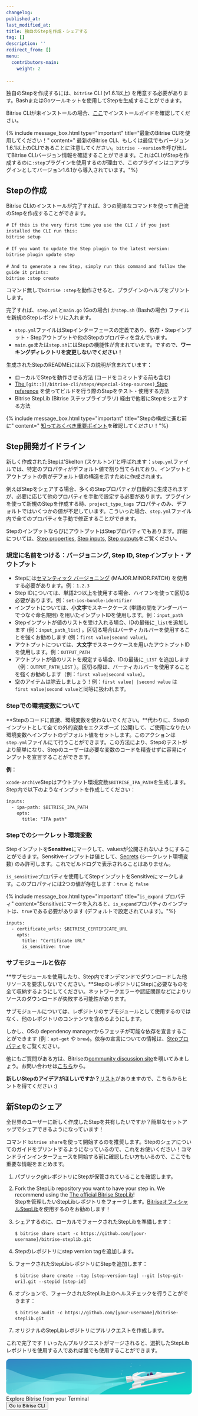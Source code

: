 ```yaml
---
changelog:
published_at:
last_modified_at:
title: 独自のStepを作成・シェアする
tag: []
description: ''
redirect_from: []
menu:
  contributors-main:
    weight: 2

---
```

独自のStepを作成するには、`bitrise` CLI (v1.6.1以上) を用意する必要があります。BashまたはGoツールキットを使用してStepを生成することができます。

Bitrise CLIが未インストールの場合、[ここ](/bitrise-cli/installation/)でインストールガイドを確認してください。

{% include message_box.html type="important" title="最新のBitrise CLIを使用してください！" content=" 最新のBitrise CLI、もしくは最低でもバージョン1.6.1以上のCLIであることに注意してください。`bitrise --version`を呼び出してBitrise CLIバージョン情報を確認することができます。これはCLIがStepを作成するのに`:step`プラグインを使用するのが理由で、このプラグインはコアプラグインとしてバージョン1.6.1から導入されています。"%}

## Stepの作成

Bitrise CLIのインストールが完了すれば、3つの簡単なコマンドを使って自己流のStepを作成することができます。

    # If this is the very first time you use the CLI / if you just installed the CLI run this:
    bitrise setup
    
    # If you want to update the Step plugin to the latest version:
    bitrise plugin update step
    
    # And to generate a new Step, simply run this command and follow the guide it prints:
    bitrise :step create

コマンド無しで`bitrise :step`を動作させると、プラグインのヘルプをプリントします。

完了すれば、`step.yml`と`main.go` (Goの場合) か`step.sh` (Bashの場合) ファイルを新規のStepレポジトリに入れます。

* `step.yml`ファイルはStepインターフェースの定義であり、依存・Stepインプット・Stepアウトプットや他のStepのプロパティを含んでいます。
* `main.go`または`step.sh`にはStepの機能性が含まれています。ですので、**ワーキングディレクトリを変更しないでください！**

生成されたStepのREADMEには以下の説明が含まれています：

* ローカルでStepを動作させる方法 (コードをコミットする前も含む)
* [The ](/bitrise-cli/steps/#special-Step-sources)`[git::](/bitrise-cli/steps/#special-Step-sources)`[ Step reference](/bitrise-cli/steps/#special-Step-sources) を使ってビルドを行う際のStepをテスト・使用する方法
* Bitrise StepLib (Bitrise ステップライブラリ) 経由で他者にStepをシェアする方法

{% include message_box.html type="important" title="Stepの構成に進む前に" content=" [知っておくべき重要ポイント](/bitrise-cli/most-important-concepts/)を確認してください！"%}

## Step開発ガイドライン

新しく作成されたStepは'Skelton (スケルトン)'と呼ばれます：`step.yml`ファイルでは、特定のプロパティがデフォルト値で割り当てられており、インプットとアウトプットの例がデフォルト値の構造を示すために作成されます。

例えばStepをシェアする場合、多くのStepプロパティが自動的に生成されますが、必要に応じて他のプロパティを手動で設定する必要があります。プラグインを使って新規のStepを作成する時、`project_type_tags` プロパティのみ、デフォルトではいくつかの値が不足しています。こういった場合、`step.yml`ファイル内で全てのプロパティを手動で修正することができます。

StepのインプットならびにアウトプットはStepプロパティでもあります。詳細については、[Step properties](/bitrise-cli/step-properties), [Step inputs](/bitrise-cli/step-inputs), [Step outputs](/bitrise-cli/step-outputs)をご覧ください。

### 規定に名前をつける：バージョニング, Step ID, Stepインプット・アウトプット

* Stepには[セマンティック バージョニング](https://semver.org/lang/ja/) (MAJOR.MINOR.PATCH) を使用する必要があります。例：`1.2.3`
* Step IDについては、単語2つ以上を使用する場合、ハイフンを使って区切る必要があります。例：`set-ios-bundle-identifier`
* インプットについては、**小文字**でスネークケース (単語の間をアンダーバーでつなぐ命名規則) を用いたインプットIDを使用します。例：`input_path`
* Stepインプットが値のリストを受け入れる場合、IDの最後に`_list`を追加します (例：`input_path_list`) 。区切る場合はバーティカルバーを使用することを強くお勧めします (例：`first value|second value`)。
* アウトプットについては、**大文字**でスネークケースを用いたアウトプットIDを使用します。例：`OUTPUT_PATH`
* アウトプットが値のリストを規定する場合、IDの最後に`_LIST` を追加します（例：`OUTPUT_PATH_LIST` ）。区切る際は、バーティカルバーを使用することを強くお勧めします（例：`first value|second value`）。
* 空のアイテムは除去しましょう！例：`first value| |second value` は `first value|second value`と同等に扱われます。

### Stepでの環境変数について

\**Stepのコードに直接、環境変数を使わないでください。**代わりに、Stepのインプットとして全ての外的変数をエクスポーズ (公開)して、ご使用になりたい環境変数へインプットのデフォルト値をセットします。このアクションは`step.yml`ファイルにて行うことができます。この方法により、Stepのテストがより簡単になり、Stepのユーザーは必要な変数のコードを精査せずに容易にインプットを宣言することができます。

**例：**

`xcode-archive`Stepはアウトプット環境変数`$BITRISE_IPA_PATH`を生成します。Step内で以下のようなインプットを作成してください：

    inputs:
      - ipa-path: $BITRISE_IPA_PATH
        opts:
          title: "IPA path"

### Stepでのシークレット環境変数

Stepインプットを**Sensitive**にマークして、valuesが公開されないようにすることができます。Sensitiveインプットは値として、[Secrets](/bitrise-cli/secrets/) (シークレット環境変数) のみ許可します。これでビルドログで表示されることはありません。

`is_sensitive`プロパティを使用してStepインプットをSensitiveにマークします。このプロパティには2つの値が存在します：`true` と `false`

{% include message_box.html type="important" title="`is_expand` プロパティ" content="Sensitiveにマークを入れると、`is_expand`プロパティのインプットは、`true`である必要があります (デフォルトで設定されています)。"%}

    inputs:
      - certificate_urls: $BITRISE_CERTIFICATE_URL
        opts:
          title: "Certificate URL"
          is_sensitive: true

### サブモジュールと依存

\**サブモジュールを使用したり、Step内でオンデマンドでダウンロードした他リソースを要求しないでください。**StepのレポジトリにStepに必要なものを全て収納するようにしてください。ネットワークエラーや認証問題などによりリソースのダウンロードが失敗する可能性があります。

サブモジュールについては、レポジトリのサブモジュールとして使用するのではなく、他のレポジトリのコンテンツを含めるようにします。

しかし、OSの dependency managerからフェッチが可能な依存を宣言することができます (例：`apt-get` や `brew`)。依存の宣言についての情報は、[Stepプロパティ](/bitrise-cli/step-properties)をご覧ください。

他にもご質問がある方は、Bitriseの[community discussion site](https://discuss.bitrise.io/)を覗いてみましょう。お問い合わせは[こちら](https://www.bitrise.io/contact)から。

**新しいStepのアイデアがほしいですか？**[リスト](https://discuss.bitrise.io/search?q=tags%3Acontrib-this-feature%20tag%3AStep)がありますので、こちらからヒントを得てください :)

## 新Stepのシェア

全世界のユーザーに新しく作成したStepを共有したいですか？簡単なセットアップでシェアできるようになっています！

コマンド `bitrise share`を使って開始するのを推奨します。Stepのシェアについてのガイドをプリントするようになっているので、これをお使いください！コマンドラインインターフェースを開始する前に確認したい方もいるので、ここでも重要な情報をまとめます。

1. パブリックgitレポジトリにStepが保管されていることを確認します。
2. Fork the StepLib repository you want to have your step in. We recommend using the [The official Bitrise StepLib](https://github.com/bitrise-io/bitrise-steplib)!  
   Stepを管理したいStepLibレポジトリをフォークします。[BitriseオフィシャルStepLib](https://github.com/bitrise-io/bitrise-steplib)を使用するのをお勧めします！
3. シェアするのに、ローカルでフォークされたStepLibを準備します：

       $ bitrise share start -c https://github.com/[your-username]/bitrise-steplib.git
4. Stepのレポジトリにstep version tagを追加します。
5. フォークされたStepLibレポジトリにStepを追加します：

       $ bitrise share create --tag [step-version-tag] --git [step-git-uri].git --stepid [step-id]
6. オプションで、フォークされたStepLib上のヘルスチェックを行うことができます：

       $ bitrise audit -c https://github.com/[your-username]/bitrise-steplib.git
7. オリジナルのStepLibレポジトリにプルリクエストを作成します。

これで完了です！いったんプルリクエストがマージされると、選択したStepLibレポジトリを使用する人であれば誰でも使用することができます。

<div class="banner"> <img src="/assets/images/banner-bg-888x170.png" style="border: none;"> <div class="deploy-text">Explore Bitrise from your Terminal</div> <a target="_blank" href="[https://app.bitrise.io/cli](https://app.bitrise.io/cli "https://app.bitrise.io/cli")"><button class="button">Go to Bitrise CLI</button></a> </div>